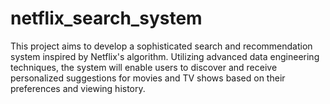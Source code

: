 # netflix_search_system
This project aims to develop a sophisticated search and recommendation system inspired by Netflix's algorithm. Utilizing advanced data engineering techniques, the system will enable users to discover and receive personalized suggestions for movies and TV shows based on their preferences and viewing history.
